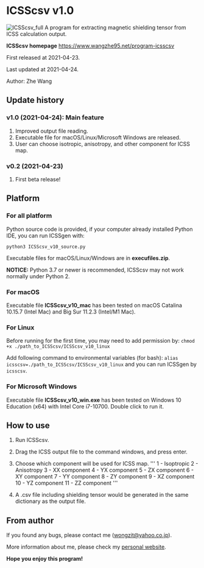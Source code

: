 # ICSScsv v1.0
![ICSScsv_full](https://user-images.githubusercontent.com/41381763/115954588-ceb45180-a52c-11eb-9aac-94099a09b8e7.png)
A program for extracting magnetic shielding tensor from ICSS calculation output.

**ICSScsv homepage** https://www.wangzhe95.net/program-icsscsv

First released at 2021-04-23.

Last updated at 2021-04-24.

Author: Zhe Wang

## Update history
### v1.0 (2021-04-24): Main feature
1. Improved output file reading.
2. Executable file for macOS/Linux/Microsoft Windows are released.
3. User can choose isotropic, anisotropy, and other component for ICSS map.

### v0.2 (2021-04-23)
1. First beta release!

## Platform
### For all platform
Python source code is provided, if your computer already installed Python IDE, you can run ICSSgen with:

`python3 ICSScsv_v10_source.py`

Executable files for macOS/Linux/Windows are in **execufiles.zip**.

**NOTICE:** Python 3.7 or newer is recommended, ICSScsv may not work normally under Python 2.

### For macOS
Executable file **ICSScsv_v10_mac** has been tested on macOS Catalina 10.15.7 (Intel Mac) and Big Sur 11.2.3 (Intel/M1 Mac).

### For Linux
Before running for the first time, you may need to add permission by:
`chmod +x ./path_to_ICSScsv/ICSScsv_v10_linux`

Add following command to environmental variables (for bash):
`alias icsscsv=./path_to_ICSScsv/ICSScsv_v10_linux`
and you can run ICSSgen by `icsscsv`.

### For Microsoft Windows
Executable file **ICSScsv_v10_win.exe** has been tested on Windows 10 Education (x64) with Intel Core i7-10700. Double click to run it.

## How to use
1. Run ICSScsv.
2. Drag the ICSS output file to the command windows, and press enter.
3. Choose which component will be used for ICSS map.
'''
      1 - Isoptropic       2 - Anisotropy
      3 - XX component     4 - YX component     5 - ZX component
      6 - XY component     7 - YY component     8 - ZY component
      9 - XZ component    10 - YZ component    11 - ZZ component
'''

4. A .csv file including shielding tensor would be generated in the same dictionary as the output file.

## From author
If you found any bugs, please contact me (wongzit@yahoo.co.jp).

More information about me, please check my [personal website](https://www.wangzhe95.net).

 **Hope you enjoy this program!**
